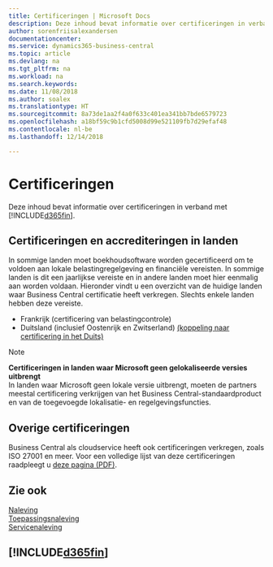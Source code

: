 ```yaml
---
title: Certificeringen | Microsoft Docs
description: Deze inhoud bevat informatie over certificeringen in verband met Business Central.
author: sorenfriisalexandersen
documentationcenter: 
ms.service: dynamics365-business-central
ms.topic: article
ms.devlang: na
ms.tgt_pltfrm: na
ms.workload: na
ms.search.keywords: 
ms.date: 11/08/2018
ms.author: soalex
ms.translationtype: HT
ms.sourcegitcommit: 8a73de1aa2f4a0f633c401ea341bb7bde6579723
ms.openlocfilehash: a18bf59c9b1cfd5008d99e521109fb7d29efaf48
ms.contentlocale: nl-be
ms.lasthandoff: 12/14/2018

---
```

# <a name="certifications"></a>Certificeringen  
Deze inhoud bevat informatie over certificeringen in verband met [!INCLUDE[d365fin](../includes/d365fin_md.md)].  

## <a name="country-certifications-and-accreditations"></a>Certificeringen en accrediteringen in landen
In sommige landen moet boekhoudsoftware worden gecertificeerd om te voldoen aan lokale belastingregelgeving en financiële vereisten. In sommige landen is dit een jaarlijkse vereiste en in andere landen moet hier eenmalig aan worden voldaan. Hieronder vindt u een overzicht van de huidige landen waar Business Central certificatie heeft verkregen. Slechts enkele landen hebben deze vereiste.  
- Frankrijk (certificering van belastingcontrole)
- Duitsland (inclusief Oostenrijk en Zwitserland) [(koppeling naar certificering in het Duits)](https://www.bdo.de/de-de/themen/softwarebescheinungen/bdo/microsoft-dynamics-365-business-central)

> [!NOTE]  
>  **Certificeringen in landen waar Microsoft geen gelokaliseerde versies uitbrengt**  
> In landen waar Microsoft geen lokale versie uitbrengt, moeten de partners meestal certificering verkrijgen van het Business Central-standaardproduct en van de toegevoegde lokalisatie- en regelgevingsfuncties.

## <a name="other-certifications"></a>Overige certificeringen  
Business Central als cloudservice heeft ook certificeringen verkregen, zoals ISO 27001 en meer. Voor een volledige lijst van deze certificeringen raadpleegt u [deze pagina (PDF)](https://aka.ms/d365-compliance-list).

## <a name="see-also"></a>Zie ook  
[Naleving](compliance-overview.md)  
[Toepassingsnaleving](compliance-application-compliance.md)  
[Servicenaleving](compliance-service-compliance.md)  

 ## [!INCLUDE[d365fin](../includes/free_trial_md.md)]  
 

